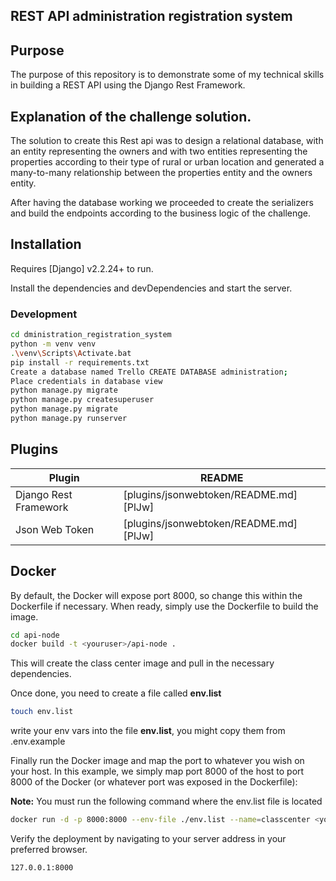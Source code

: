 ## REST API administration registration system

## Purpose
The purpose of this repository is to demonstrate some of my technical skills in building a REST API using the Django Rest Framework.

## Explanation of the challenge solution. 
The solution to create this Rest api was to design a relational database, with an entity representing the owners and with two entities representing the properties according to their type of rural or urban location and generated a many-to-many relationship between the properties entity and the owners entity. 

After having the database working we proceeded to create the serializers and build the endpoints according to the business logic of the challenge. 


## Installation

Requires [Django] v2.2.24+ to run.

Install the dependencies and devDependencies and start the server.

### Development
```sh
cd dministration_registration_system
python -m venv venv
.\venv\Scripts\Activate.bat
pip install -r requirements.txt
Create a database named Trello CREATE DATABASE administration;
Place credentials in database view
python manage.py migrate
python manage.py createsuperuser
python manage.py migrate
python manage.py runserver
```

## Plugins

| Plugin | README |
| ------ | ------ |
| Django Rest Framework | [plugins/jsonwebtoken/README.md][PlJw] |
| Json Web Token | [plugins/jsonwebtoken/README.md][PlJw] |



## Docker

By default, the Docker will expose port 8000, so change this within the
Dockerfile if necessary. When ready, simply use the Dockerfile to
build the image.

```sh
cd api-node
docker build -t <youruser>/api-node .
```

This will create the class center image and pull in the necessary dependencies.


Once done, you need to create a file called **env.list**

```sh
touch env.list
```

write your env vars into the file **env.list**, you might copy them from .env.example 

Finally run the Docker image and map the port to whatever you wish on
your host. In this example, we simply map port 8000 of the host to
port 8000 of the Docker (or whatever port was exposed in the Dockerfile):

**Note:** You must run the following command where the env.list file is located

```sh
docker run -d -p 8000:8000 --env-file ./env.list --name=classcenter <youruser>/api-node
```

Verify the deployment by navigating to your server address in
your preferred browser.

```sh
127.0.0.1:8000
```

[//]: # (These are reference links used in the body of this note and get stripped out when the markdown processor does its job. There is no need to format nicely because it shouldn't be seen. Thanks SO - http://stackoverflow.com/questions/4823468/store-comments-in-markdown-syntax)
